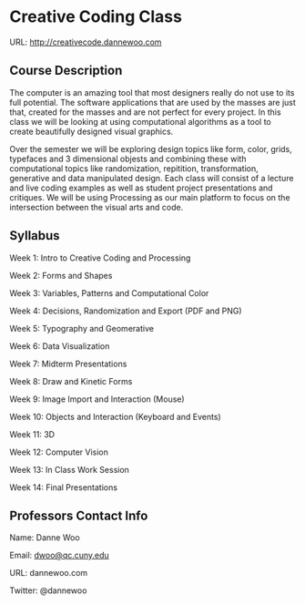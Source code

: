 Creative Coding Class
============

URL: http://creativecode.dannewoo.com

## Course Description

The computer is an amazing tool that most designers really do not use to its full potential. The software applications that are used by the masses are just that, created for the masses and are not perfect for every project. In this class we will be looking at using computational algorithms as a tool to create beautifully designed visual graphics.

Over the semester we will be exploring design topics like form, color, grids, typefaces and 3 dimensional objests and combining these with computational topics like randomization, repitition, transformation, generative and data manipulated design. Each class will consist of a lecture and live coding examples as well as student project presentations and critiques. We will be using Processing as our main platform to focus on the intersection between the visual arts and code.

## Syllabus

Week 1: Intro to Creative Coding and Processing

Week 2: Forms and Shapes

Week 3: Variables, Patterns and Computational Color

Week 4: Decisions, Randomization and Export (PDF and PNG)

Week 5: Typography and Geomerative

Week 6: Data Visualization

Week 7: Midterm Presentations

Week 8: Draw and Kinetic Forms

Week 9: Image Import and Interaction (Mouse)

Week 10: Objects and Interaction (Keyboard and Events)

Week 11: 3D

Week 12: Computer Vision

Week 13: In Class Work Session

Week 14: Final Presentations

## Professors Contact Info

Name: Danne Woo

Email: dwoo@qc.cuny.edu

URL: dannewoo.com

Twitter: @dannewoo

